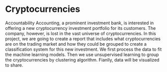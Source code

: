 # Cryptocurrencies

Accountability Accounting, a prominent investment bank, is interested in offering a new cryptocurrency investment portfolio for its customers. The company, however, is lost in the vast universe of cryptocurrencies. In this project, we are going to create a report that includes what cryptocurrencies are on the trading market and how they could be grouped to create a classification system for this new investment. We first process the data to fit the machine learning models. Then we use unsupervised learning to group the cryptocurrencies by clustering algorithm. Fianlly, data will be visualized to share.